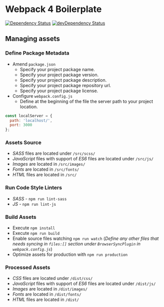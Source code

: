 # Webpack 4 Boilerplate

[![Dependency Status](https://img.shields.io/david/WeAreAthlon/frontend-webpack-boilerplate.svg)](https://david-dm.org/WeAreAthlon/frontend-webpack-boilerplate) 
[![devDependency Status](https://img.shields.io/david/dev/WeAreAthlon/frontend-webpack-boilerplate.svg)](https://david-dm.org/WeAreAthlon/frontend-webpack-boilerplate)

## Managing assets ##

### Define Package Metadata

* Amend `package.json`
    * Specify your project package name.
    * Specify your project package version.
    * Specify your project package description.
    * Specify your project package repository url.
    * Specify your project package license.
* Configure `webpack.config.js`
    * Define at the beginning of the file the server path to your project location.

```js
const localServer = {
  path: 'localhost/',
  port: 3000
};
```

### Assets Source

* _SASS_ files are located under `/src/scss/`
* _JavaScript_ files with support of _ES6_ files are located under `/src/js/`
* _Images_ are located in `/src/images/`
* _Fonts_ are located in `/src/fonts/`
* _HTML_ files are located in `/src/` 

### Run Code Style Linters

* _SASS_ - `npm run lint-sass`
* _JS_ - `npm run lint-js`

### Build Assets

* Execute `npm install`
* Execute `npm run build`
* Enable source files watching `npm run watch` (*Define any other files that needs syncing in `files:[]` section under `BrowserSyncPlugin` in `webpack.config.js`*)
* Optimize assets for production with `npm run production`

### Processed Assets

* _CSS_ files are located under `/dist/css/`
* _JavaScript_ files with support of _ES6_ files are located under `/dist/js/`
* _Images_ are located in `/dist/images/`
* _Fonts_ are located in `/dist/fonts/`
* _HTML_ files are located in `/dist/`
